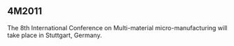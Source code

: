 ## 4M2011

The 8th International Conference on Multi-material micro-manufacturing will take place in Stuttgart,  Germany.